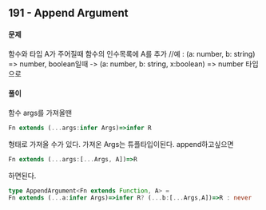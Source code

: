 ## 191 - Append Argument
#### 문제
함수와 타입 A가 주어질때 함수의 인수목록에 A를 추가
//예 : (a: number, b: string) => number, boolean일때 -> (a: number, b: string, x:boolean) => number 타입으로

#### 풀이
함수 args를 가져올땐
```ts
Fn extends (...args:infer Args)=>infer R
```
형태로 가져올 수가 있다.
가져온 Args는 튜플타입이된다.
append하고싶으면
```ts
Fn extends (...args:[...Args, A])=>R
```
하면된다.

```ts
type AppendArgument<Fn extends Function, A> = 
Fn extends (...a:infer Args)=>infer R? (...b:[...Args,A])=>R : never
```
